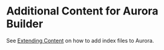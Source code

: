 # Additional Content for Aurora Builder

See [Extending Content](https://aurorabuilder.com/content) on how to add index files to Aurora.

